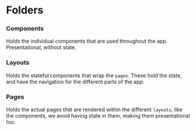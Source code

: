 # Folders

### Components

Holds the individual components that are used throughout the app. Presentational, without state.

### Layouts

Holds the stateful components that wrap the `pages`. These hold the state, and have the navigation for the different parts of the app.

### Pages

Holds the actual pages that are rendered within the different `layouts`, like the components, we avoid having state in them, making them presentational too.
